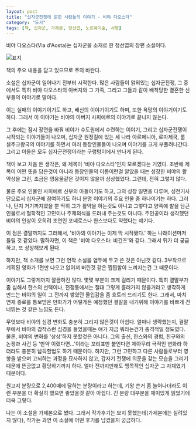 ```yaml
---
layout: post
title: "십자군전쟁에 얽힌 사람들의 이야기 - 비야 다오스타"
category: "도서"
tags: [책, 십자군, 가제본, 정선엽, 노르웨이숲, 서평]
---
```


비야 다오스타(Via d'Aosta)는 십자군을 소재로 한 정선엽의 장편 소설이다.

![표지](https://lh3.googleusercontent.com/-Zqx4q91I8zM/WgG48noYtCI/AAAAAAAAaiw/1x3VdnSaStISaLGjaEOCwDHJXcP_s2cngCE0YBhgL/s480/via-d-aosta-book.jpg)

<div class="im im-warning">
책의 주요 내용을 담고 있으므로 주의 바란다.
</div>

소설은 십자군이 일어나기 전부터 시작한다.
많은 사람들이 얽혀있는 십자군전쟁,
그 중에서도 특히 비야 다오스타의 아버지와 그 가족,
그리고 그들과 같이 배척당한 결혼한 신부들의 이야기로 말이다.

이는 실패의 이야기이기도 하고,
배신의 이야기이기도 하며,
또한 욕망의 이야기이기도 하다.
그래서 이 이야기는 비야의 아버지 사피에르의 이야기로 끝나지 않는다.

그 후에는 잠시 장면을 바꿔 비야가 수도원에서 수련하는 이야기,
그리고 십자군전쟁이 시작되는 이야기들이 나오며,
십자군 원정길에 있는 세 나라
아르메니아, 로마제국, 룸 셀주크왕국의 이야기를 하면서
여러 등장인물들이 나오며 이야기를 크게 부풀려나간다.
그리고 이들은 모두 십자군전쟁이라는 구렁텅이에서 만나게 된다.

책이 보고 처음 든 생각은,
왜 제목이 '비야 다오스타'인지 모르겠다는 거였다.
초반에 제목이 어떤 뜻을 담은것이 아니라
등장인물의 이름이란걸 알았을 때는
성장한 비야의 활약상을 그린, 조금은 영웅물같은 것이지 않을까 상상했었다.
그런데, 전혀 그렇지 않다.

물론 주요 인물인 사피에르 신부의 아들이기도 하고,
그의 성장 일면을 다루며,
성전기사단으로서 십자군에 참여하기도 하니
분명 이야기의 주요 인물 중 하나이기는 하다.
그러나, 단지 거기까지였을 뿐
딱히 그가 활약을 하는것도 아니고
그렇다고 양쪽에 발을 담근 인물로서
철학적인 고민이나 주제의식을 드러내 주는것도 아니다.
주인공이라 생각했던 비야의 인상이
오히려 조연인 포네로스나 한스보다도 약했다는 얘기다.

이 점은 결말까지도 그러해서,
'비야의 이야기는 이제 막 시작됐다.' 하는 나래이션마저 들릴 것 같았다.
말하자면, 이 책은 '비야 다오스타: 비긴즈'와 같다.
그래서 뒤가 더 궁금하고, 또 상상해보게 된다.

하지만, 책 소개를 보면 그런 연작 소설을 염두에 두고 쓴 것은 아닌것 같다.
3부작으로 계획된 영화가 1편만 나오고 없어져 버린것 같은 찝찝함이 느껴지는건 그 때문이다.

이야기도 그렇게까지 깔끔하진 않다.
몇몇 부분이 크게 걸리기 때문이다.
특히 결말부가 좀 심해서
한스의 선택이나,
전쟁통에서는 절대 그렇게 흘러가지 않을거라고 생각하게 만드는 비야의 일이
그 전까지 쌓였던 몰입감을 좀 흐트러 뜨리기도 한다.
그래서, 마치 연재 종료를 통보받은 만화가가
어떻게든 예정했던 결말을 내기위해
이야기를 바쁘게 건너뛰는 것 같은 느낌도 든다.

무엇보다 비야의 심경 변화도 충분히 그리지 않은것이 아쉽다.
얼마나 생략했는지, 결말부에서 비야의 갑작스런 심경을 들었을때는 얘가 지금 뭐라는건가 충격적일 정도였다.
물론, 비야의 변화를 '상상'하지 못할것은 아니다.
그의 출신, 한스와의 경험, 친구와의 논쟁과 사건 등
'만약 이랬다면...'이라는 꼬리표만 붙인다면
제아무리 극적인 변화라 하더라도 충분히 납득할법도 하기 때문이다.
하지만, 그런 고민하고 다른 사람들로부터 영향을 받으며 고뇌하는 과정을 묘사하지 않고,
갑자기 전쟁에 의문을 갖는 모습을 그리기 때문에
뜬금없고 황당하기까지 하다.
얼마 전까지만해도 맹목적인 십자군 그 자체였기 때문이다.

원고지 분량으로 2,400매에 달하는 분량이라고 하는데,
기왕 쓴거 좀 늘어나더라도
이런 부분을 더 확실히 했으면 좋았을것 같아 아쉽다.
긴 분량 대부분을 재미있게 읽었기에 더욱 그렇다.

나는 이 소설을 가제본으로 봤다.
그래서 작가후기는 보지 못했는데(가제본에는 실려있지 않다),
작가는 과연 이 소설에 어떤 후기를 남겼을지 궁금하다.
